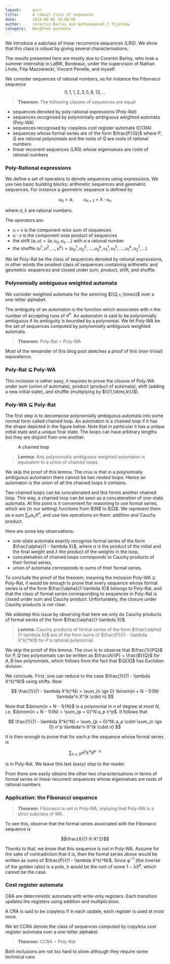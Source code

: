 ```yaml
---
layout:     post
title:      A robust class of sequences 
date:       2018-09-04 10:00:00
author:     Corentin Barloy and Nathana&euml;l Fijalkow
category:   Weighted automata
---
```


<script type="text/x-mathjax-config">
MathJax.Hub.Config({
  TeX: {
    Macros: {
      N: "{\\mathbb{N}}",
      M: "{\\mathcal{M}}",
      Q: "{\\mathbb{Q}}",
      Ninfty: "{\\mathbb{N}_{\\infty}}",
      A: "{\\mathcal{A}}",
    }
  }
});
</script>

<p class="intro"><span class="dropcap">W</span>e introduce a subclass of linear recurrence sequences (LRS).
We show that this class is robust by giving several characterisations.
</p>

The results presented here are mostly due to Corentin Barloy, who took a summer internship in LaBRI, Bordeaux, 
under the supervision of Nathan Lhote, Filip Mazowiecki, Vincent Penelle, and myself.

We consider sequences of rational numbers, as for instance the Fibonacci sequence
$$
0,1,1,2,3,5,8,13,\ldots
$$

> **Theorem:**
The following classes of sequences are equal
* sequences denoted by poly-rational expressions (Poly-Rat)
* sequences recognised by polynomially ambiguous weighted automata (Poly-WA)
* sequences recognised by copyless cost register automata (CCRA)
* sequences whose formal series are of the form $\frac{P}{Q}$ where $P,Q$ are rational polynomials and the roots of $Q$ are roots of rational numbers
* linear recurrent sequences (LRS) whose eigenvalues are roots of rational numbers

### Poly-Rational expressions

We define a set of operators to denote sequences using expressions.
We use two basic building blocks: arithmetic sequences and geometric sequences. 
For instance a geometric sequence is defined by

$$u_0 = a,\qquad u_{n+1} = \lambda \cdot u_n$$

where $a,\lambda$ are rational numbers.

The operators are:
* $u + v$ is the component wise sum of sequences
* $u \cdot v$ is the component wise product of sequences
* the shift $(a,u) = (a,u_0,u_1,\ldots)$ with $a$ a rational number
* the shuffle $\langle u^1,u^2,\ldots,u^k \rangle = (u^1_0,u^2_0,\ldots,u^k_0,u^1_1,u^2_1,\ldots,u^k_1,u^1_2,\ldots)$ 

We let Poly-Rat be the class of sequences denoted by rational expressions,
in other words the smallest class of sequences containing arithmetic and geometric sequences and closed under sum, product, shift, and shuffle.

### Polynomially ambiguous weighted automata

We consider weighted automata for the semiring $(\Q,+,\times)$ over a one-letter alphabet.

The ambiguity of an automaton is the function which associates with $n$ the number of accepting runs of $a^n$.
An automaton is said to be polynomially ambiguous if its ambiguity is bounded by a polynomial. 
We let Poly-WA be the set of sequences computed by polynomially ambiguous weighted automata.

> **Theorem:**
Poly-Rat = Poly-WA

Most of the remainder of this blog post sketches a proof of this (non-trivial) equivalence.

### Poly-Rat $\subseteq$ Poly-WA

This inclusion is rather easy, it requires to prove the closure of Poly-WA under sum (union of automata), product (product of automata), shift (adding a new initial state), 
and shuffle (multiplying by $\\{1,\ldots,k\\}$).

### Poly-WA $\subseteq$ Poly-Rat

The first step is to decompose polynomially ambiguous automata into some normal form called chained loop.
An automaton is a chained loop if it has the shape depicted in the figure below.
Note that in particular it has a unique initial state and a unique final state.
The loops can have arbitrary lengths but they are disjoint from one another.

<figure>
	<img src="{{ '/images/poly-WA.png' | prepend: site.baseurl }}" alt=""> 
	<figcaption>A chained loop</figcaption>
</figure>

> **Lemma:**
Any polynomially ambiguous weighted automaton is equivalent to a union of chained loops.

We skip the proof of this lemma. The crux is that in a polynomially ambiguous automaton there cannot be two nested loops. 
Hence an automaton is the union of all the chained loops it contains.

Two chained loops can be concatenated and this forms another chained loop.
This way, a chained loop can be seen as a concatenation of one-state automata.
At this point is it convenient for reasoning to use formal series, which are (in our setting) functions from $\N$ to $\Q$. 
We represent them as a sum $\sum_n a_n X^n$, and use two operations on them: addition and Cauchy product.

Here are some key observations:
* one-state automata exactly recognise formal series of the form $\frac{\alpha}{1 - \lambda X}$, 
where $\alpha$ is the product of the initial and the final weight and $\lambda$ the product of the weights in the loop,
* concatenation of chained loops corresponds to Cauchy products of their formal series,
* union of automata corresponds to sums of their formal series.

To conclude the proof of the theorem, meaning the inclusion Poly-WA $\subseteq$ Poly-Rat, 
it would be enough to prove that every sequence whose formal series is of the form $\frac{\alpha}{1-\lambda X}$ belongs to Poly-Rat,
and that the class of formal series corresponding to sequences in Poly-Rat is closed under sum and Cauchy product.
Unfortunately, the closure under Cauchy products is not clear.

We sidestep this issue by observing that here we only do Cauchy products of formal series of the form $\frac{\alpha}{1-\lambda X}$.

> **Lemma:**
Cauchy products of formal series of the form $\frac{\alpha}{1-\lambda X}$ are of the form sums of $\frac{P}{(1 - \lambda X^k)^N}$ for $P$ a rational polynomial.

We skip the proof of this lemma. 
The crux is to observe that $\frac{1}{PQ}$ for $P,Q$ two polynomials can be written as $\frac{A}{P} + \frac{B}{Q}$ for $A,B$ two polynomials,
which follows from the fact that $\Q[X]$ has Euclidian division.

We conclude.
First, one can reduce to the case $\frac{1}{(1 - \lambda X^k)^N}$ using shifts.
Now

$$
\frac{1}{(1 - \lambda X^k)^N} = \sum_{n \ge 0} \binom{n + N - 1}{N} \lambda^n X^{k \cdot n}
$$

Note that $\binom{n + N - 1}{N}$ is a polynomial in $n$ of degree at most $N$, 
i.e. $\binom{n + N - 1}{N} = \sum_{p = 0}^N a_p n^p$.
It follows that

$$
\frac{1}{(1 - \lambda X^k)^N} = \sum_{p = 0}^N\ a_p \cdot \sum_{n \ge 0} n^p \lambda^n X^{k \cdot n}
$$

It is then enough to prove that for each $p$ the sequence whose formal series is 

$$\sum_{n \ge 0} n^p \lambda^n X^{k \cdot n}$$

is in Poly-Rat. We leave this last (easy) step to the reader.

From there one easily obtains the other two characterisations in terms of formal series
or linear recurrent sequences whose eigenvalues are roots of rational numbers.

### Application: the Fibonacci sequence

> **Theorem:**
Fibonacci is not in Poly-WA, implying that Poly-WA is a strict subclass of WA.

To see this, observe that the formal series associated with the Fibonacci sequence is

$$\frac{X}{1-X-X^2}$$

Thanks to that, we know that this sequence is not in Poly-WA.
Assume for the sake of contradiction that it is, then the formal series above would be written as sums of $\frac{P}{(1 - \lambda X^k)^N}$.
Since $\varphi^{-1}$ (the inverse of the golden ratio) is a pole, it would be the root of some $1 - \lambda X^k$, which cannot be the case.


### Cost register automata

CRA are deterministic automata with write-only registers. 
Each transition updates the registers using addition and multiplication.
<!--
Here is an example of a CRA over the alphabet $\{a,b\}$ computing the product of the number of $a$ and the number of $b$.
<figure>
	<img src="{{ '/images/CCRA.png' | prepend: site.baseurl }}" alt=""> 
	<figcaption>A copyless cost register automaton (CCRA)</figcaption>
</figure>
-->
A CRA is said to be copyless if in each update, each register is used at most once. 

We let CCRA denote the class of sequences computed by copyless cost register automata over a one-letter alphabet.

> **Theorem:**
CCRA = Poly-Rat

Both inclusions are not too hard to show although they require some technical care.

